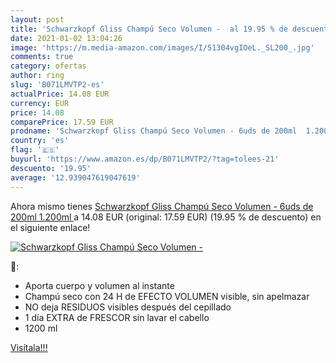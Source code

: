 ```yaml
---
layout: post
title: 'Schwarzkopf Gliss Champú Seco Volumen -  al 19.95 % de descuento'
date: 2021-01-02 13:04:26
image: 'https://m.media-amazon.com/images/I/51304vgIOeL._SL200_.jpg'
comments: true
category: ofertas
author: ring
slug: 'B071LMVTP2-es'
actualPrice: 14.08 EUR
currency: EUR
price: 14.08
comparePrice: 17.59 EUR
prodname: 'Schwarzkopf Gliss Champú Seco Volumen - 6uds de 200ml  1.200ml '
country: 'es'
flag: '🇪🇸'
buyurl: 'https://www.amazon.es/dp/B071LMVTP2/?tag=tolees-21'
descuento: '19.95'
average: '12.939047619047619'
---
```


Ahora mismo tienes [Schwarzkopf Gliss Champú Seco Volumen - 6uds de 200ml  1.200ml ](https://www.amazon.es/dp/B071LMVTP2/?tag=tolees-21) a 14.08 EUR (original: 17.59 EUR) (19.95 %  de descuento) en el siguiente enlace!

[![Schwarzkopf Gliss Champú Seco Volumen - ](https://m.media-amazon.com/images/I/51304vgIOeL._SL200_.jpg)](https://www.amazon.es/dp/B071LMVTP2/?tag=tolees-21)

🔎:

- Aporta cuerpo y volumen al instante
- Champú seco con 24 H de EFECTO VOLUMEN visible, sin apelmazar
- NO deja RESIDUOS visibles después del cepillado
- 1 día EXTRA de FRESCOR sin lavar el cabello
- 1200 ml

[Visítala!!!](https://www.amazon.es/dp/B071LMVTP2/?tag=tolees-21)
